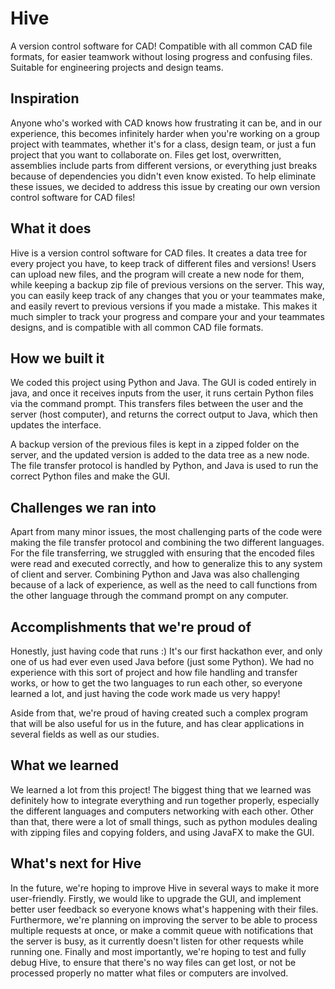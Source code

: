 # Hive
A version control software for CAD! Compatible with all common CAD file formats, for easier teamwork without losing progress and confusing files. Suitable for engineering projects and design teams.

## Inspiration

Anyone who's worked with CAD knows how frustrating it can be, and in our experience, this becomes infinitely harder when you're working on a group project with teammates, whether it's for a class, design team, or just a fun project that you want to collaborate on. Files get lost, overwritten, assemblies include parts from different versions, or everything just breaks because of dependencies you didn't even know existed. To help eliminate these issues, we decided to address this issue by creating our own version control software for CAD files!

## What it does

Hive is a version control software for CAD files. It creates a data tree for every project you have, to keep track of different files and versions! Users can upload new files, and the program will create a new node for them, while keeping a backup zip file of previous versions on the server. This way, you can easily keep track of any changes that you or your teammates make, and easily revert to previous versions if you made a mistake. This makes it much simpler to track your progress and compare your and your teammates designs, and is compatible with all common CAD file formats.

## How we built it

We coded this project using Python and Java. The GUI is coded entirely in java, and once it receives inputs from the user, it runs certain Python files via the command prompt. This transfers files between the user and the server (host computer), and returns the correct output to Java, which then updates the interface. 

A backup version of the previous files is kept in a zipped folder on the server, and the updated version is added to the data tree as a new node. The file transfer protocol is handled by Python, and Java is used to run the correct Python files and make the GUI.

## Challenges we ran into

Apart from many minor issues, the most challenging parts of the code were making the file transfer protocol and combining the two different languages. For the file transferring, we struggled with ensuring that the encoded files were read and executed correctly, and how to generalize this to any system of client and server. Combining Python and Java was also challenging because of a lack of experience, as well as the need to call functions from the other language through the command prompt on any computer. 

## Accomplishments that we're proud of

Honestly, just having code that runs :) It's our first hackathon ever, and only one of us had ever even used Java before (just some Python). We had no experience with this sort of project and how file handling and transfer works, or how to get the two languages to run each other, so everyone learned a lot, and just having the code work made us very happy! 

Aside from that, we're proud of having created such a complex program that will be also useful for us in the future, and has clear applications in several fields as well as our studies. 

## What we learned

We learned a lot from this project! The biggest thing that we learned was definitely how to integrate everything and run together properly, especially the different languages and computers networking with each other. Other than that, there were a lot of small things, such as python modules dealing with zipping files and copying folders, and using JavaFX to make the GUI. 

## What's next for Hive

In the future, we're hoping to improve Hive in several ways to make it more user-friendly. Firstly, we would like to upgrade the GUI, and implement better user feedback so everyone knows what's happening with their files. Furthermore, we're planning on improving the server to be able to process multiple requests at once, or make a commit queue with notifications that the server is busy, as it currently doesn't listen for other requests while running one. Finally and most importantly, we're hoping to test and fully debug Hive, to ensure that there's no way files can get lost, or not be processed properly no matter what files or computers are involved.
